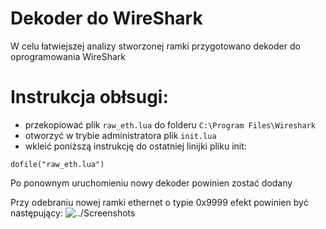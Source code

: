 # Dekoder do WireShark

W celu łatwiejszej analizy stworzonej ramki przygotowano dekoder do oprogramowania WireShark

# Instrukcja obłsugi:
- przekopiować plik `raw_eth.lua` do folderu `C:\Program Files\Wireshark`
- otworzyć w trybie administratora plik `init.lua`
- wkleić poniższą instrukcję do ostatniej linijki pliku init:
```
dofile("raw_eth.lua")
```

Po ponownym uruchomieniu nowy dekoder powinien zostać dodany

Przy odebraniu nowej ramki ethernet o typie 0x9999 efekt powinien być następujący:
![../Screenshots](270453089_455272842975074_5816147422440293401_n.png)